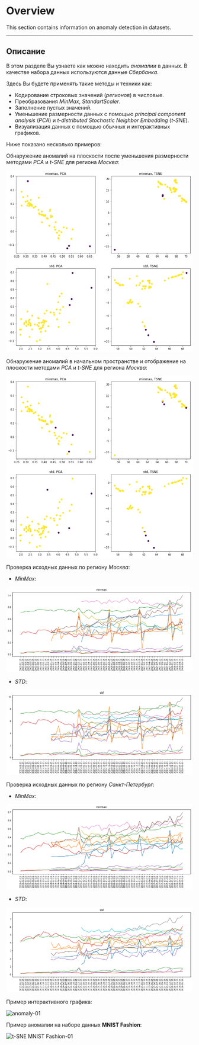 # Overview

This section contains information on anomaly detection in datasets.

---

## Описание

В этом разделе Вы узнаете как можно находить _аномалии_ в данных.
В качестве набора данных используются данные _Сбербанка_.

Здесь Вы будете применять такие методы и техники как:
* Кодирование строковых значений (_регионов_) в числовые.
* Преобразования _MinMax_, _StandartScaler_.
* Заполнение пустых значений.
* Уменьшение размерности данных с помощью _principal component analysis_ (_PCA_) и _t-distributed Stochastic Neighbor Embedding_ (_t-SNE_).
* Визуализация данных с помощью обычных и интерактивных графиков.

Ниже показано несколько примеров:

Обнаружение аномалий на плоскости после уменьшения размерности методами _PCA_ и _t-SNE_ для региона _Москва_:

![anomaly detection after pca and tsne for Moscow-01](../images/part06/anomaly_detection_pca_tsne_moscow-01.png)

Обнаружение аномалий в начальном пространстве и отображение на плоскости методами _PCA_ и _t-SNE_ для региона _Москва_:

![anomaly detection after pca and tsne for Moscow-02](../images/part06/anomaly_detection_source_pca_tsne_moscow-01.png)

Проверка исходных данных по региону _Москва_:
* _MinMax_:

![anomaly detection source for Moscow (MinMax)-01](../images/part06/anomaly_detection_source_moscow_minmax-01.png)

* _STD_:

![anomaly detection source for Moscow (STD)-01](../images/part06/anomaly_detection_source_moscow_std-01.png)

Проверка исходных данных по региону _Санкт-Петербург_:
* _MinMax_:

![anomaly detection source for Saint-Petersburg (MinMax)-01](../images/part06/anomaly_detection_source_stpeterburg_minmax-01.png)

* _STD_:

![anomaly detection source for Saint-Petersburg (STD)-01](../images/part06/anomaly_detection_source_stpeterburg_std-01.png)

Пример интерактивного графика:

![anomaly-01](../images/part06/anomaly-02.png)

Пример аномалии на наборе данных **MNIST Fashion**:

![t-SNE MNIST Fashion-01](../images/part06/tsne_mnist_fashion-02.png)
